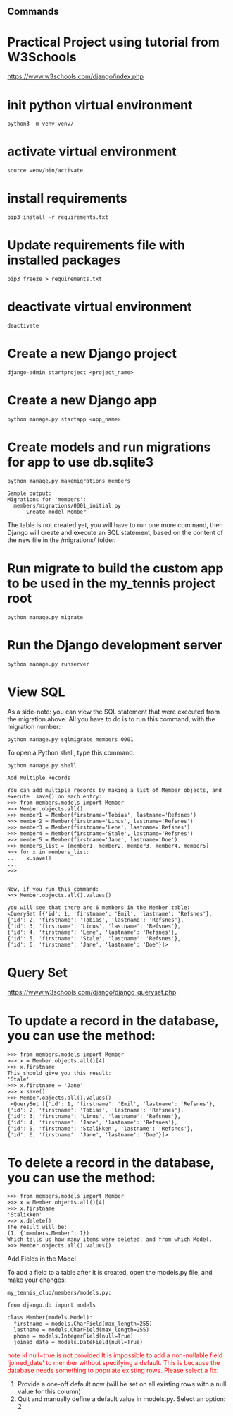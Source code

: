 ## Commands 
# Practical Project using tutorial from W3Schools
https://www.w3schools.com/django/index.php 

# init python virtual environment 
```
python3 -m venv venv/
```

# activate virtual environment 
```
source venv/bin/activate
```

# install requirements 
``` 
pip3 install -r requirements.txt
```

# Update requirements file with installed packages
``` 
pip3 freeze > requirements.txt
```

# deactivate virtual environment 
```
deactivate
```

# Create a new Django project
```
django-admin startproject <project_name>
```

# Create a new Django app
```
python manage.py startapp <app_name>
```

# Create models and run migrations for app to use db.sqlite3
```
python manage.py makemigrations members

Sample output:
Migrations for 'members':
  members/migrations/0001_initial.py
    - Create model Member
```
The table is not created yet, you will have to run one more command, then Django will create and execute an SQL statement, based on the content of the new file in the /migrations/ folder.
# Run migrate to build the custom app to be used in the my_tennis project root
```
python manage.py migrate 
```

# Run the Django development server
```
python manage.py runserver 
```

# View SQL
As a side-note: you can view the SQL statement that were executed from the migration above. All you have to do is to run this command, with the migration number:
```
python manage.py sqlmigrate members 0001
```
To open a Python shell, type this command:
```
python manage.py shell

Add Multiple Records

You can add multiple records by making a list of Member objects, and execute .save() on each entry:
>>> from members.models import Member 
>>> Member.objects.all() 
>>> member1 = Member(firstname='Tobias', lastname='Refsnes')
>>> member2 = Member(firstname='Linus', lastname='Refsnes')
>>> member3 = Member(firstname='Lene', lastname='Refsnes')
>>> member4 = Member(firstname='Stale', lastname='Refsnes')
>>> member5 = Member(firstname='Jane', lastname='Doe')
>>> members_list = [member1, member2, member3, member4, member5]
>>> for x in members_list:
...   x.save()
...
>>>


Now, if you run this command:
>>> Member.objects.all().values()

you will see that there are 6 members in the Member table:
<QuerySet [{'id': 1, 'firstname': 'Emil', 'lastname': 'Refsnes'},
{'id': 2, 'firstname': 'Tobias', 'lastname': 'Refsnes'},
{'id': 3, 'firstname': 'Linus', 'lastname': 'Refsnes'},
{'id': 4, 'firstname': 'Lene', 'lastname': 'Refsnes'},
{'id': 5, 'firstname': 'Stale', 'lastname': 'Refsnes'},
{'id': 6, 'firstname': 'Jane', 'lastname': 'Doe'}]>

```

# Query Set
https://www.w3schools.com/django/django_queryset.php

# To update a record in the database, you can use the method:
```
>>> from members.models import Member
>>> x = Member.objects.all()[4] 
>>> x.firstname 
This should give you this result:
'Stale'
>>> x.firstname = 'Jane'
>>> x.save()
>>> Member.objects.all().values() 
 <QuerySet [{'id': 1, 'firstname': 'Emil', 'lastname': 'Refsnes'},
{'id': 2, 'firstname': 'Tobias', 'lastname': 'Refsnes'},
{'id': 3, 'firstname': 'Linus', 'lastname': 'Refsnes'},
{'id': 4, 'firstname': 'Jane', 'lastname': 'Refsnes'},
{'id': 5, 'firstname': 'Stalikken', 'lastname': 'Refsnes'},
{'id': 6, 'firstname': 'Jane', 'lastname': 'Doe'}]> 
```

# To delete a record in the database, you can use the method:
```
>>> from members.models import Member
>>> x = Member.objects.all()[4]
>>> x.firstname
'Stalikken'
>>> x.delete()
The result will be:
(1, {'members.Member': 1})
Which tells us how many items were deleted, and from which Model.
>>> Member.objects.all().values()
```



Add Fields in the Model

To add a field to a table after it is created, open the models.py file, and make your changes:
```
my_tennis_club/members/models.py:

from django.db import models

class Member(models.Model):
  firstname = models.CharField(max_length=255)
  lastname = models.CharField(max_length=255)
  phone = models.IntegerField(null=True) 
  joined_date = models.DateField(null=True)

```
<span style="color: red;"> note id null=true is not provided 
It is impossible to add a non-nullable field 'joined_date' to member without specifying a default. This is because the database needs something to populate existing rows.
Please select a fix:
 1) Provide a one-off default now (will be set on all existing rows with a null value for this column)
 2) Quit and manually define a default value in models.py.
Select an option: 2
</span>
  